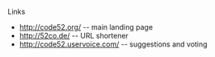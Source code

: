 
Links

- http://code52.org/ -- main landing page
- http://52co.de/ -- URL shortener
- http://code52.uservoice.com/ -- suggestions and voting


